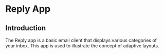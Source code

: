 Reply App
=================================


Introduction
------------
The Reply app is a basic email client that displays various categories of your
inbox. This app is used to illustrate the concept of adaptive layouts.

